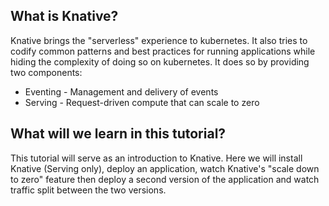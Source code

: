 ## What is Knative?
Knative brings the "serverless" experience to kubernetes. It also tries to codify common patterns and best practices for running applications while hiding the complexity of doing so on kubernetes. It does so by providing two components:
- Eventing - Management and delivery of events
- Serving - Request-driven compute that can scale to zero

## What will we learn in this tutorial?
This tutorial will serve as an introduction to Knative. Here we will install Knative (Serving only), deploy an application, watch Knative's "scale down to zero" feature then deploy a second version of the application and watch traffic split between the two versions.
